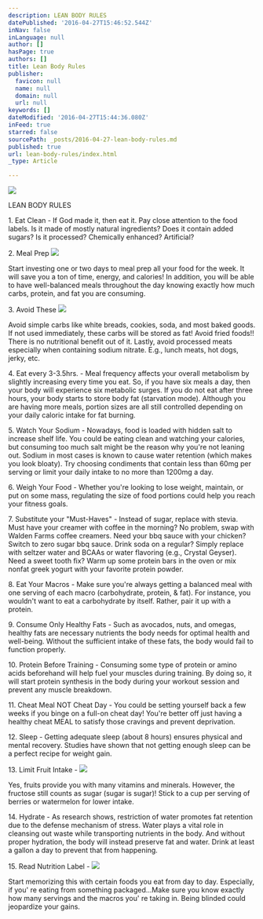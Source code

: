 ```yaml
---
description: LEAN BODY RULES
datePublished: '2016-04-27T15:46:52.544Z'
inNav: false
inLanguage: null
author: []
hasPage: true
authors: []
title: Lean Body Rules
publisher:
  favicon: null
  name: null
  domain: null
  url: null
keywords: []
dateModified: '2016-04-27T15:44:36.080Z'
inFeed: true
starred: false
sourcePath: _posts/2016-04-27-lean-body-rules.md
published: true
url: lean-body-rules/index.html
_type: Article

---
```

![](https://the-grid-user-content.s3-us-west-2.amazonaws.com/e6441503-1f45-461f-9dfe-6576aa16de5f.jpg)

LEAN BODY RULES

1\. Eat Clean - If God made it, then eat it. Pay close attention to the food labels. Is it made of mostly natural ingredients? Does it contain added sugars? Is it processed? Chemically enhanced? Artificial?

2\. Meal Prep
![](https://the-grid-user-content.s3-us-west-2.amazonaws.com/9e80a858-12f9-4241-bf79-1b602ef101fa.jpg)

Start investing one or two days to meal prep all your food for the week. It will save you a ton of time, energy, and calories! In addition, you will be able to have well-balanced meals throughout the day knowing exactly how much carbs, protein, and fat you are consuming.

3\. Avoid These
![](https://the-grid-user-content.s3-us-west-2.amazonaws.com/d22eabcd-3ae4-441c-b539-9ea122f6b4dd.png)

Avoid simple carbs like white breads, cookies, soda, and most baked goods. If not used immediately, these carbs will be stored as fat! Avoid fried foods!! There is no nutritional benefit out of it. Lastly, avoid processed meats especially when containing sodium nitrate. E.g., lunch meats, hot dogs, jerky, etc.

4\. Eat every 3-3.5hrs. - Meal frequency affects your overall metabolism by slightly increasing every time you eat. So, if you have six meals a day, then your body will experience six metabolic surges. If you do not eat after three hours, your body starts to store body fat (starvation mode). Although you are having more meals, portion sizes are all still controlled depending on your daily caloric intake for fat burning.

5\. Watch Your Sodium - Nowadays, food is loaded with hidden salt to increase shelf life. You could be eating clean and watching your calories, but consuming too much salt might be the reason why you're not leaning out. Sodium in most cases is known to cause water retention (which makes you look bloaty). Try choosing condiments that contain less than 60mg per serving or limit your daily intake to no more than 1200mg a day.

6\. Weigh Your Food - Whether you're looking to lose weight, maintain, or put on some mass, regulating the size of food portions could help you reach your fitness goals.

7\. Substitute your "Must-Haves" - Instead of sugar, replace with stevia. Must have your creamer with coffee in the morning? No problem, swap with Walden Farms coffee creamers. Need your bbq sauce with your chicken? Switch to zero sugar bbq sauce. Drink soda on a regular? Simply replace with seltzer water and BCAAs or water flavoring (e.g., Crystal Geyser). Need a sweet tooth fix? Warm up some protein bars in the oven or mix nonfat greek yogurt with your favorite protein powder.

8\. Eat Your Macros - Make sure you're always getting a balanced meal with one serving of each macro (carbohydrate, protein, & fat). For instance, you wouldn't want to eat a carbohydrate by itself. Rather, pair it up with a protein.

9\. Consume Only Healthy Fats - Such as avocados, nuts, and omegas, healthy fats are necessary nutrients the body needs for optimal health and well-being. Without the sufficient intake of these fats, the body would fail to function properly.

10\. Protein Before Training - Consuming some type of protein or amino acids beforehand will help fuel your muscles during training. By doing so, it will start protein synthesis in the body during your workout session and prevent any muscle breakdown.

11\. Cheat Meal NOT Cheat Day - You could be setting yourself back a few weeks if you binge on a full-on cheat day! You're better off just having a healthy cheat MEAL to satisfy those cravings and prevent deprivation.

12\. Sleep - Getting adequate sleep (about 8 hours) ensures physical and mental recovery. Studies have shown that not getting enough sleep can be a perfect recipe for weight gain.

13\. Limit Fruit Intake -
![](https://the-grid-user-content.s3-us-west-2.amazonaws.com/cf3dc548-8b7b-4886-bbc4-6819adf8f860.jpg)

Yes, fruits provide you with many vitamins and minerals. However, the fructose still counts as sugar (sugar is sugar)! Stick to a cup per serving of berries or watermelon for lower intake.

14\. Hydrate - As research shows, restriction of water promotes fat retention due to the defense mechanism of stress. Water plays a vital role in cleansing out waste while transporting nutrients in the body. And without proper hydration, the body will instead preserve fat and water. Drink at least a gallon a day to prevent that from happening.

15\. Read Nutrition Label -
![](https://the-grid-user-content.s3-us-west-2.amazonaws.com/89b25966-5b47-461e-986e-8a8ae35a2a2e.jpg)

Start memorizing this with certain foods you eat from day to day. Especially, if you' re eating from something packaged...Make sure you know exactly how many servings and the macros you' re taking in. Being blinded could jeopardize your gains.